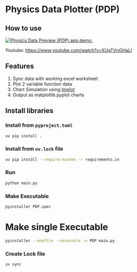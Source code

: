 # Physics Data Plotter (PDP)

## How to use

[<img src="./.github/videos/physics-data-preview-demo.gif" alt="Physics Data Preview (PDP) app demo." />](https://www.youtube.com/watch?v=XUqTVnGHaLI)

Youtube: https://www.youtube.com/watch?v=XUqTVnGHaLI

## Features

1. Sync data with working excel worksheet
2. Plot 2 variable function data
3. Chart Simulation using [Implot](https://github.com/epezent/implot)
4. Output as matplotlib.pyplot charts

## Install libraries

### Install from `pyproject.toml`

```bash
uv pip install .
```

### Install from `uv.lock` file

```bash
uv pip install --require-hashes -r requirements.in
```

### Run

```bash
python main.py
```

### Make Executable

```bash
pyinstaller PDP.spec
```

# Make single Executable

```bash
pyinstaller --onefile --noconsole -n PDP main.py
```

### Create Lock file

```bash
uv sync
```

